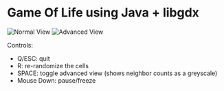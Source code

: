 # Game Of Life using Java + libgdx

![Normal View](https://github.com/Lord-Lelsers/Applied-Comp-Sci/raw/main/80sGame/NEO%20CROSSER/showcase.PNG)
![Advanced View](https://github.com/Lord-Lelsers/Applied-Comp-Sci/raw/main/80sGame/NEO%20CROSSER/showcase.PNG)

Controls:
- Q/ESC: quit
- R: re-randomize the cells
- SPACE: toggle advanced view (shows neighbor counts as a greyscale)
- Mouse Down: pause/freeze